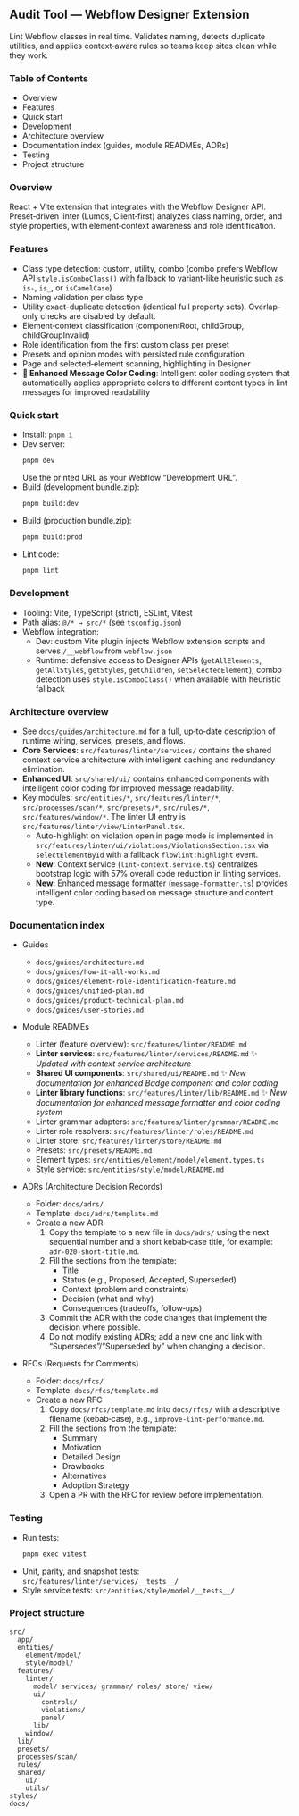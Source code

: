 ## Audit Tool — Webflow Designer Extension

Lint Webflow classes in real time. Validates naming, detects duplicate utilities, and applies context‑aware rules so teams keep sites clean while they work.

### Table of Contents

- Overview
- Features
- Quick start
- Development
- Architecture overview
- Documentation index (guides, module READMEs, ADRs)
- Testing
- Project structure

### Overview

React + Vite extension that integrates with the Webflow Designer API. Preset‑driven linter (Lumos, Client‑first) analyzes class naming, order, and style properties, with element‑context awareness and role identification.

### Features

- Class type detection: custom, utility, combo (combo prefers Webflow API `style.isComboClass()` with fallback to variant-like heuristic such as `is-`, `is_`, or `isCamelCase`)
- Naming validation per class type
- Utility exact-duplicate detection (identical full property sets). Overlap-only checks are disabled by default.
- Element‑context classification (componentRoot, childGroup, childGroupInvalid)
- Role identification from the first custom class per preset
- Presets and opinion modes with persisted rule configuration
- Page and selected‑element scanning, highlighting in Designer
- **🎨 Enhanced Message Color Coding**: Intelligent color coding system that automatically applies appropriate colors to different content types in lint messages for improved readability

### Quick start

- Install: `pnpm i`
- Dev server:
  ```bash
  pnpm dev
  ```
  Use the printed URL as your Webflow “Development URL”.
- Build (development bundle.zip):
  ```bash
  pnpm build:dev
  ```
- Build (production bundle.zip):
  ```bash
  pnpm build:prod
  ```
- Lint code:
  ```bash
  pnpm lint
  ```

### Development

- Tooling: Vite, TypeScript (strict), ESLint, Vitest
- Path alias: `@/* → src/*` (see `tsconfig.json`)
- Webflow integration:
  - Dev: custom Vite plugin injects Webflow extension scripts and serves `/__webflow` from `webflow.json`
  - Runtime: defensive access to Designer APIs (`getAllElements`, `getAllStyles`, `getStyles`, `getChildren`, `setSelectedElement`); combo detection uses `style.isComboClass()` when available with heuristic fallback

### Architecture overview

- See `docs/guides/architecture.md` for a full, up‑to‑date description of runtime wiring, services, presets, and flows.
- **Core Services**: `src/features/linter/services/` contains the shared context service architecture with intelligent caching and redundancy elimination.
- **Enhanced UI**: `src/shared/ui/` contains enhanced components with intelligent color coding for improved message readability.
- Key modules: `src/entities/*`, `src/features/linter/*`, `src/processes/scan/*`, `src/presets/*`, `src/rules/*`, `src/features/window/*`. The linter UI entry is `src/features/linter/view/LinterPanel.tsx`.
  - Auto-highlight on violation open in page mode is implemented in `src/features/linter/ui/violations/ViolationsSection.tsx` via `selectElementById` with a fallback `flowlint:highlight` event.
  - **New**: Context service (`lint-context.service.ts`) centralizes bootstrap logic with 57% overall code reduction in linting services.
  - **New**: Enhanced message formatter (`message-formatter.ts`) provides intelligent color coding based on message structure and content type.

### Documentation index

- Guides

  - `docs/guides/architecture.md`
  - `docs/guides/how-it-all-works.md`
  - `docs/guides/element-role-identification-feature.md`
  - `docs/guides/unified-plan.md`
  - `docs/guides/product-technical-plan.md`
  - `docs/guides/user-stories.md`

- Module READMEs

  - Linter (feature overview): `src/features/linter/README.md`
  - **Linter services**: `src/features/linter/services/README.md` ✨ _Updated with context service architecture_
  - **Shared UI components**: `src/shared/ui/README.md` ✨ _New documentation for enhanced Badge component and color coding_
  - **Linter library functions**: `src/features/linter/lib/README.md` ✨ _New documentation for enhanced message formatter and color coding system_
  - Linter grammar adapters: `src/features/linter/grammar/README.md`
  - Linter role resolvers: `src/features/linter/roles/README.md`
  - Linter store: `src/features/linter/store/README.md`
  - Presets: `src/presets/README.md`
  - Element types: `src/entities/element/model/element.types.ts`
  - Style service: `src/entities/style/model/README.md`

- ADRs (Architecture Decision Records)

  - Folder: `docs/adrs/`
  - Template: `docs/adrs/template.md`
  - Create a new ADR
    1. Copy the template to a new file in `docs/adrs/` using the next sequential number and a short kebab‑case title, for example: `adr-020-short-title.md`.
    2. Fill the sections from the template:
       - Title
       - Status (e.g., Proposed, Accepted, Superseded)
       - Context (problem and constraints)
       - Decision (what and why)
       - Consequences (tradeoffs, follow‑ups)
    3. Commit the ADR with the code changes that implement the decision where possible.
    4. Do not modify existing ADRs; add a new one and link with “Supersedes”/“Superseded by” when changing a decision.

- RFCs (Requests for Comments)
  - Folder: `docs/rfcs/`
  - Template: `docs/rfcs/template.md`
  - Create a new RFC
    1. Copy `docs/rfcs/template.md` into `docs/rfcs/` with a descriptive filename (kebab‑case), e.g., `improve-lint-performance.md`.
    2. Fill the sections from the template:
       - Summary
       - Motivation
       - Detailed Design
       - Drawbacks
       - Alternatives
       - Adoption Strategy
    3. Open a PR with the RFC for review before implementation.

### Testing

- Run tests:
  ```bash
  pnpm exec vitest
  ```
- Unit, parity, and snapshot tests: `src/features/linter/services/__tests__/`
- Style service tests: `src/entities/style/model/__tests__/`

### Project structure

```
src/
  app/
  entities/
    element/model/
    style/model/
  features/
    linter/
      model/ services/ grammar/ roles/ store/ view/
      ui/
        controls/
        violations/
        panel/
      lib/
    window/
  lib/
  presets/
  processes/scan/
  rules/
  shared/
    ui/
    utils/
styles/
docs/
```
